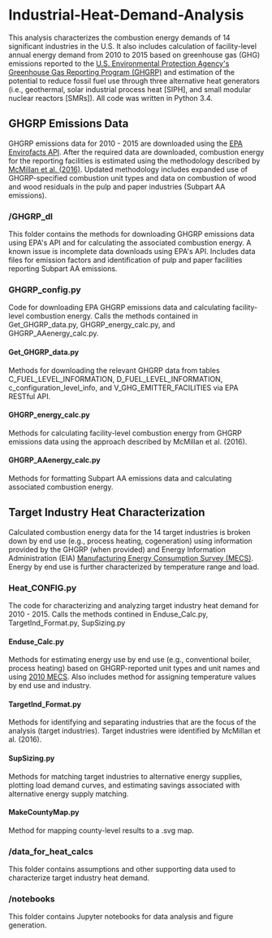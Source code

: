# Industrial-Heat-Demand-Analysis
This analysis characterizes the combustion energy demands of 14 significant industries in the U.S. It also includes calculation of facility-level annual energy demand from 2010 to 2015 based on greenhouse gas (GHG) emissions reported to the [U.S. Environmental Protection Agency's Greenhouse Gas Reporting Program (GHGRP)](https://www.epa.gov/ghgreporting) and estimation of the potential to reduce fossil fuel use through three alternative heat generators (i.e., geothermal, solar industrial process heat [SIPH], and small modular nuclear reactors [SMRs]).
All code was written in Python 3.4.
## GHGRP Emissions Data
GHGRP emissions data for 2010 - 2015 are downloaded using the [EPA Envirofacts API](https://www.epa.gov/enviro/envirofacts-data-service-api). After the required data are downloaded, combustion energy for the reporting facilities is estimated using the methodology described by [McMillan et al. (2016)](https://doi.org/10.2172/1334495). Updated methodology includes expanded use of GHGRP-specified combustion unit types and data on combustion of wood and wood residuals in the pulp and paper industries (Subpart AA emissions). 
### /GHGRP_dl
This folder contains the methods for downloading GHGRP emissions data using EPA's API and for calculating the associated combustion energy. A known issue is incomplete data downloads using EPA's API. Includes data files for emission factors and identification of pulp and paper facilities reporting Subpart AA emissions.
### GHGRP_config.py
Code for downloading EPA GHGRP emissions data and calculating facility-level combustion energy. Calls the methods contained in Get_GHGRP_data.py, GHGRP_energy_calc.py, and GHGRP_AAenergy_calc.py.
#### Get_GHGRP_data.py
Methods for downloading the relevant GHGRP data from tables C_FUEL_LEVEL_INFORMATION, D_FUEL_LEVEL_INFORMATION, c_configuration_level_info, and V_GHG_EMITTER_FACILITIES via EPA RESTful API.
#### GHGRP_energy_calc.py
Methods for calculating facility-level combustion energy from GHGRP emissions data using the approach described by McMillan et al. (2016).
#### GHGRP_AAenergy_calc.py
Methods for formatting Subpart AA emissions data and calculating associated combustion energy.
## Target Industry Heat Characterization
Calculated combustion energy data for the 14 target industries is broken down by end use (e.g., process heating, cogeneration) using information provided by the GHGRP (when provided) and Energy Information Administration (EIA) [Manufacturing Energy Consumption Survey (MECS)](https://www.eia.gov/consumption/manufacturing/). Energy by end use is further characterized by temperature range and load.
### Heat_CONFIG.py
The code for characterizing and analyzing target industry heat demand for 2010 - 2015. Calls the methods contined in Enduse_Calc.py, TargetInd_Format.py, SupSizing.py
#### Enduse_Calc.py
Methods for estimating energy use by end use (e.g., conventional boiler, process heating) based on GHGRP-reported unit types and unit names and using [2010 MECS](http://www.eia.gov/consumption/manufacturing/data/2010/). Also includes method for assigning temperature values by end use and industry.
#### TargetInd_Format.py
Methods for identifying and separating industries that are the focus of the analysis (target industries). Target industries were identified by McMillan et al. (2016).
#### SupSizing.py
Methods for matching target industries to alternative energy supplies, plotting load demand curves, and estimating savings associated with alternative energy supply matching.
#### MakeCountyMap.py
Method for mapping county-level results to a .svg map.
### /data_for_heat_calcs
This folder contains assumptions and other supporting data used to characterize target industry heat demand.
### /notebooks
This folder contains Jupyter notebooks for data analysis and figure generation.
